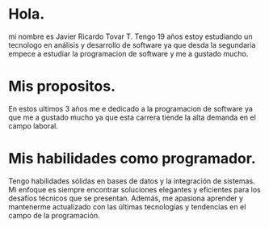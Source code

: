 # Hola.
mi nombre es Javier Ricardo Tovar T. Tengo 19 años estoy estudiando un tecnologo en análisis y desarrollo de software ya que desda la segundaria empece a estudiar 
la programacion de software y me a gustado mucho.

# Mis propositos.
En estos ultimos 3 años me e dedicado a la programacion de software ya que me a gustado mucho ya que esta carrera tiende la alta demanda en el campo laboral. 

# Mis habilidades como programador.
Tengo habilidades sólidas en bases de datos y la integración de sistemas. Mi enfoque es siempre encontrar soluciones elegantes y eficientes para los desafíos técnicos que se presentan. Además, me apasiona aprender y mantenerme actualizado con las últimas tecnologías y tendencias en el campo de la programación. 


